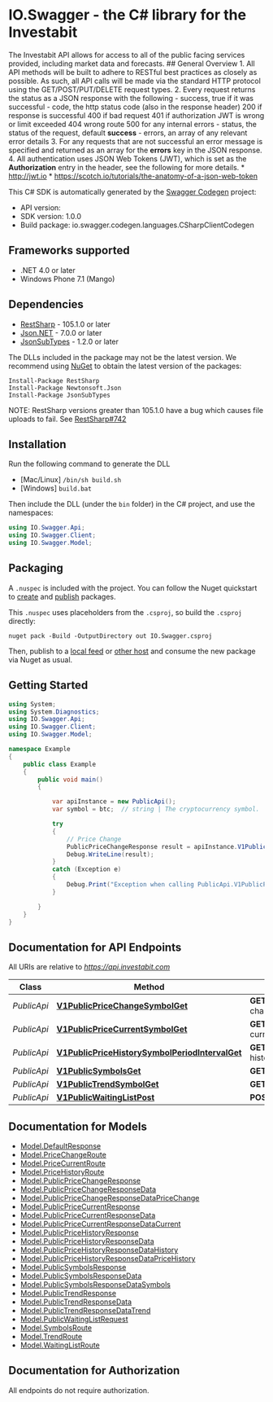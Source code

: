 # IO.Swagger - the C# library for the Investabit

The Investabit API allows for access to all of the public facing services provided, including market data and forecasts.  ## General Overview  1. All API methods will be built to adhere to RESTful best practices as closely as possible. As such, all API calls will be made via the standard HTTP protocol using the GET/POST/PUT/DELETE request types.  2. Every request returns the status as a JSON response with the following   - success, true if it was successful   - code, the http status code (also in the response header)          200 if response is successful          400 if bad request          401 if authorization JWT is wrong or limit exceeded          404 wrong route          500 for any internal errors  - status, the status of the request, default **success**  - errors, an array of any relevant error details  3. For any requests that are not successful an error message is specified and returned as an array for the **errors** key in the JSON response.  4. All authentication uses JSON Web Tokens (JWT), which is set as the **Authorization** entry in the header, see the following for more details.     * http://jwt.io     * https://scotch.io/tutorials/the-anatomy-of-a-json-web-token

This C# SDK is automatically generated by the [Swagger Codegen](https://github.com/swagger-api/swagger-codegen) project:

- API version: 
- SDK version: 1.0.0
- Build package: io.swagger.codegen.languages.CSharpClientCodegen

<a name="frameworks-supported"></a>
## Frameworks supported
- .NET 4.0 or later
- Windows Phone 7.1 (Mango)

<a name="dependencies"></a>
## Dependencies
- [RestSharp](https://www.nuget.org/packages/RestSharp) - 105.1.0 or later
- [Json.NET](https://www.nuget.org/packages/Newtonsoft.Json/) - 7.0.0 or later
- [JsonSubTypes](https://www.nuget.org/packages/JsonSubTypes/) - 1.2.0 or later

The DLLs included in the package may not be the latest version. We recommend using [NuGet](https://docs.nuget.org/consume/installing-nuget) to obtain the latest version of the packages:
```
Install-Package RestSharp
Install-Package Newtonsoft.Json
Install-Package JsonSubTypes
```

NOTE: RestSharp versions greater than 105.1.0 have a bug which causes file uploads to fail. See [RestSharp#742](https://github.com/restsharp/RestSharp/issues/742)

<a name="installation"></a>
## Installation
Run the following command to generate the DLL
- [Mac/Linux] `/bin/sh build.sh`
- [Windows] `build.bat`

Then include the DLL (under the `bin` folder) in the C# project, and use the namespaces:
```csharp
using IO.Swagger.Api;
using IO.Swagger.Client;
using IO.Swagger.Model;
```
<a name="packaging"></a>
## Packaging

A `.nuspec` is included with the project. You can follow the Nuget quickstart to [create](https://docs.microsoft.com/en-us/nuget/quickstart/create-and-publish-a-package#create-the-package) and [publish](https://docs.microsoft.com/en-us/nuget/quickstart/create-and-publish-a-package#publish-the-package) packages.

This `.nuspec` uses placeholders from the `.csproj`, so build the `.csproj` directly:

```
nuget pack -Build -OutputDirectory out IO.Swagger.csproj
```

Then, publish to a [local feed](https://docs.microsoft.com/en-us/nuget/hosting-packages/local-feeds) or [other host](https://docs.microsoft.com/en-us/nuget/hosting-packages/overview) and consume the new package via Nuget as usual.

<a name="getting-started"></a>
## Getting Started

```csharp
using System;
using System.Diagnostics;
using IO.Swagger.Api;
using IO.Swagger.Client;
using IO.Swagger.Model;

namespace Example
{
    public class Example
    {
        public void main()
        {

            var apiInstance = new PublicApi();
            var symbol = btc;  // string | The cryptocurrency symbol.

            try
            {
                // Price Change
                PublicPriceChangeResponse result = apiInstance.V1PublicPriceChangeSymbolGet(symbol);
                Debug.WriteLine(result);
            }
            catch (Exception e)
            {
                Debug.Print("Exception when calling PublicApi.V1PublicPriceChangeSymbolGet: " + e.Message );
            }

        }
    }
}
```

<a name="documentation-for-api-endpoints"></a>
## Documentation for API Endpoints

All URIs are relative to *https://api.investabit.com*

Class | Method | HTTP request | Description
------------ | ------------- | ------------- | -------------
*PublicApi* | [**V1PublicPriceChangeSymbolGet**](docs/PublicApi.md#v1publicpricechangesymbolget) | **GET** /v1/public/price-change/{symbol} | Price Change
*PublicApi* | [**V1PublicPriceCurrentSymbolGet**](docs/PublicApi.md#v1publicpricecurrentsymbolget) | **GET** /v1/public/price-current/{symbol} | Price Current
*PublicApi* | [**V1PublicPriceHistorySymbolPeriodIntervalGet**](docs/PublicApi.md#v1publicpricehistorysymbolperiodintervalget) | **GET** /v1/public/price-history/{symbol}/{period}/{interval} | Price History
*PublicApi* | [**V1PublicSymbolsGet**](docs/PublicApi.md#v1publicsymbolsget) | **GET** /v1/public/symbols | Symbols
*PublicApi* | [**V1PublicTrendSymbolGet**](docs/PublicApi.md#v1publictrendsymbolget) | **GET** /v1/public/trend/{symbol} | Trend
*PublicApi* | [**V1PublicWaitingListPost**](docs/PublicApi.md#v1publicwaitinglistpost) | **POST** /v1/public/waiting-list | Waiting List


<a name="documentation-for-models"></a>
## Documentation for Models

 - [Model.DefaultResponse](docs/DefaultResponse.md)
 - [Model.PriceChangeRoute](docs/PriceChangeRoute.md)
 - [Model.PriceCurrentRoute](docs/PriceCurrentRoute.md)
 - [Model.PriceHistoryRoute](docs/PriceHistoryRoute.md)
 - [Model.PublicPriceChangeResponse](docs/PublicPriceChangeResponse.md)
 - [Model.PublicPriceChangeResponseData](docs/PublicPriceChangeResponseData.md)
 - [Model.PublicPriceChangeResponseDataPriceChange](docs/PublicPriceChangeResponseDataPriceChange.md)
 - [Model.PublicPriceCurrentResponse](docs/PublicPriceCurrentResponse.md)
 - [Model.PublicPriceCurrentResponseData](docs/PublicPriceCurrentResponseData.md)
 - [Model.PublicPriceCurrentResponseDataCurrent](docs/PublicPriceCurrentResponseDataCurrent.md)
 - [Model.PublicPriceHistoryResponse](docs/PublicPriceHistoryResponse.md)
 - [Model.PublicPriceHistoryResponseData](docs/PublicPriceHistoryResponseData.md)
 - [Model.PublicPriceHistoryResponseDataHistory](docs/PublicPriceHistoryResponseDataHistory.md)
 - [Model.PublicPriceHistoryResponseDataPriceHistory](docs/PublicPriceHistoryResponseDataPriceHistory.md)
 - [Model.PublicSymbolsResponse](docs/PublicSymbolsResponse.md)
 - [Model.PublicSymbolsResponseData](docs/PublicSymbolsResponseData.md)
 - [Model.PublicSymbolsResponseDataSymbols](docs/PublicSymbolsResponseDataSymbols.md)
 - [Model.PublicTrendResponse](docs/PublicTrendResponse.md)
 - [Model.PublicTrendResponseData](docs/PublicTrendResponseData.md)
 - [Model.PublicTrendResponseDataTrend](docs/PublicTrendResponseDataTrend.md)
 - [Model.PublicWaitingListRequest](docs/PublicWaitingListRequest.md)
 - [Model.SymbolsRoute](docs/SymbolsRoute.md)
 - [Model.TrendRoute](docs/TrendRoute.md)
 - [Model.WaitingListRoute](docs/WaitingListRoute.md)


<a name="documentation-for-authorization"></a>
## Documentation for Authorization

All endpoints do not require authorization.
